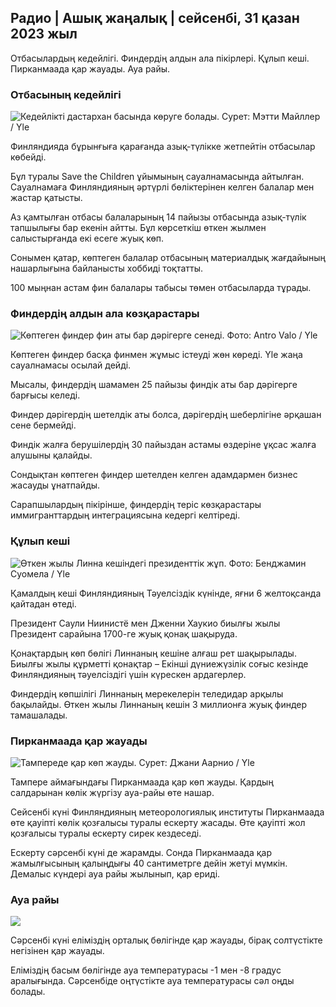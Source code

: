 ## Радио \| Ашық жаңалық \| сейсенбі, 31 қазан 2023 жыл

Отбасылардың кедейлігі. Финдердің алдын ала пікірлері. Құлып кеші. Пирканмаада қар жауады. Ауа райы.

### Отбасының кедейлігі

![Кедейлікті дастархан басында көруге болады. Сурет: Мэтти Майллер / Yle](https://images.cdn.yle.fi/image/upload/c_crop,h_1080,w_1919,x_0,y_0/ar_1.777777777777777,c_fill,g_faces,h_6710/pr.q_auto:eco/f_auto/fl_lossy/v1674642954/39-106372263d105c885d6a)

Финляндияда бұрынғыға қарағанда азық-түлікке жетпейтін отбасылар көбейді.

Бұл туралы Save the Children ұйымының сауалнамасында айтылған. Сауалнамаға Финляндияның әртүрлі бөліктерінен келген балалар мен жастар қатысты.

Аз қамтылған отбасы балаларының 14 пайызы отбасында азық-түлік тапшылығы бар екенін айтты. Бұл көрсеткіш өткен жылмен салыстырғанда екі есеге жуық көп.

Сонымен қатар, көптеген балалар отбасының материалдық жағдайының нашарлығына байланысты хоббиді тоқтатты.

100 мыңнан астам фин балалары табысы төмен отбасыларда тұрады.

### Финдердің алдын ала көзқарастары

![Көптеген финдер фин аты бар дәрігерге сенеді. Фото: Antro Valo / Yle](https://images.cdn.yle.fi/image/upload/c_crop,h_3179,w_5653,x_0,y_83/ar_1.777777777777777,c_fill,g_faces,h_6710/pr.w.q_auto:eco/f_auto/fl_lossy/v1697116975/39-11855466527f10854aec)

Көптеген финдер басқа финмен жұмыс істеуді жөн көреді. Yle жаңа сауалнамасы осылай дейді.

Мысалы, финдердің шамамен 25 пайызы финдік аты бар дәрігерге барғысы келеді.

Финдер дәрігердің шетелдік аты болса, дәрігердің шеберлігіне әрқашан сене бермейді.

Финдік жалға берушілердің 30 пайыздан астамы өздеріне ұқсас жалға алушыны қалайды.

Сондықтан көптеген финдер шетелден келген адамдармен бизнес жасауды ұнатпайды.

Сарапшылардың пікірінше, финдердің теріс көзқарастары иммигранттардың интеграциясына кедергі келтіреді.

### Құлып кеші

![Өткен жылы Линна кешіндегі президенттік жұп. Фото: Бенджамин Суомела / Yle](https://images.cdn.yle.fi/image/upload/c_crop,h_1674,w_2976,x_0,y_24/ar_1.7777777777777777,c_fill,g_faces,w_17/d_17/dq_auto:eco/f_auto/fl_lossy/v1670345033/39-1044359638f710a6e724)

Қамалдың кеші Финляндияның Тәуелсіздік күнінде, яғни 6 желтоқсанда қайтадан өтеді.

Президент Саули Ниинистё мен Дженни Хаукио биылғы жылы Президент сарайына 1700-ге жуық қонақ шақыруда.

Қонақтардың көп бөлігі Линнаның кешіне алғаш рет шақырылады. Биылғы жылы құрметті қонақтар – Екінші дүниежүзілік соғыс кезінде Финляндияның тәуелсіздігі үшін күрескен ардагерлер.

Финдердің көпшілігі Линнаның мерекелерін теледидар арқылы бақылайды. Өткен жылы Линнаның кешін 3 миллионға жуық финдер тамашалады.

### Пирканмаада қар жауады

![Тампереде қар көп жауды. Сурет: Джани Аарнио / Yle](https://images.cdn.yle.fi/image/upload/c_crop,h_3375,w_6000,x_0,y_331/ar_1.7777777777777777,c_fill,g_faces,w_105/d_pr.q_auto:eco/f_auto/fl_lossy/v1698736404/39-11934306540799d9879d)

Тампере аймағындағы Пирканмаада қар көп жауды. Қардың салдарынан көлік жүргізу ауа-райы өте нашар.

Сейсенбі күні Финляндияның метеорологиялық институты Пирканмаада өте қауіпті көлік қозғалысы туралы ескерту жасады. Өте қауіпті жол қозғалысы туралы ескерту сирек кездеседі.

Ескерту сәрсенбі күні де жарамды. Сонда Пирканмаада қар жамылғысының қалыңдығы 40 сантиметрге дейін жетуі мүмкін. Демалыс күндері ауа райы жылынып, қар ериді.

### Ауа райы

![](https://images.cdn.yle.fi/image/upload/c_crop,h_1080,w_1919,x_0,y_0/ar_1.7777777777777777,c_fill,g_faces,h_675,w_1200/eq/eqf_auto/fl_lossy/v1698767793/39-11940016541239893d2b)

Сәрсенбі күні еліміздің орталық бөлігінде қар жауады, бірақ солтүстікте негізінен қар жауады.

Еліміздің басым бөлігінде ауа температурасы -1 мен -8 градус аралығында. Сәрсенбіде оңтүстікте ауа температурасы сәл оңды болады.